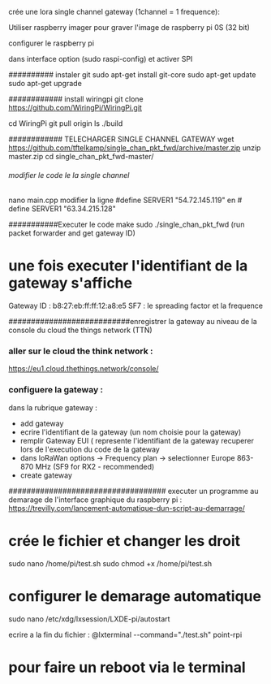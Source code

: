 
crée une lora single channel gateway (1channel = 1 frequence): 

Utiliser raspberry imager pour graver l'image de raspberry pi 0S (32 bit)

configurer le raspberry pi 

dans interface option (sudo raspi-config) et activer SPI 

########## instaler git 
sudo apt-get install git-core
sudo apt-get update
sudo apt-get upgrade

############ install wiringpi
git clone https://github.com/WiringPi/WiringPi.git 

cd WiringPi 
git pull origin
ls
./build

############ TELECHARGER SINGLE CHANNEL GATEWAY 
wget https://github.com/tftelkamp/single_chan_pkt_fwd/archive/master.zip
unzip master.zip
cd single_chan_pkt_fwd-master/

###### modifier le code le la single channel 
nano main.cpp
modifier la ligne 
#define SERVER1  "54.72.145.119" en # define SERVER1 "63.34.215.128"

###########Executer le code
make 
sudo ./single_chan_pkt_fwd (run packet forwarder and get gateway ID)
# une fois executer l'identifiant de la gateway s'affiche 
Gateway ID : b8:27:eb:ff:ff:12:a8:e5 
SF7 : le spreading factor et la frequence 


###########################enregistrer la gateway au niveau de la console du cloud the things network (TTN)
### aller sur le cloud the think network :
https://eu1.cloud.thethings.network/console/

### configuere la gateway : 
dans la rubrique gateway :
- add gateway 
- ecrire l'identifiant de la gateway (un nom choisie pour la gateway)
- remplir Gateway EUI ( represente l'identifiant de la gateway recuperer lors de l'execution du code de la gateway 
- dans loRaWan options -> Frequency plan -> selectionner Europe 863-870 MHz (SF9 for RX2 - recommended) 
- create gateway 


################################### executer un programme au demarage de l'interface graphique du raspberry pi : 
https://trevilly.com/lancement-automatique-dun-script-au-demarrage/

# crée le fichier et changer les droit 
sudo nano /home/pi/test.sh
sudo chmod +x /home/pi/test.sh

# configurer le demarage automatique 
sudo nano /etc/xdg/lxsession/LXDE-pi/autostart

ecrire a la fin du fichier : 
@lxterminal --command="./test.sh"
point-rpi

# pour faire un reboot via le terminal 
